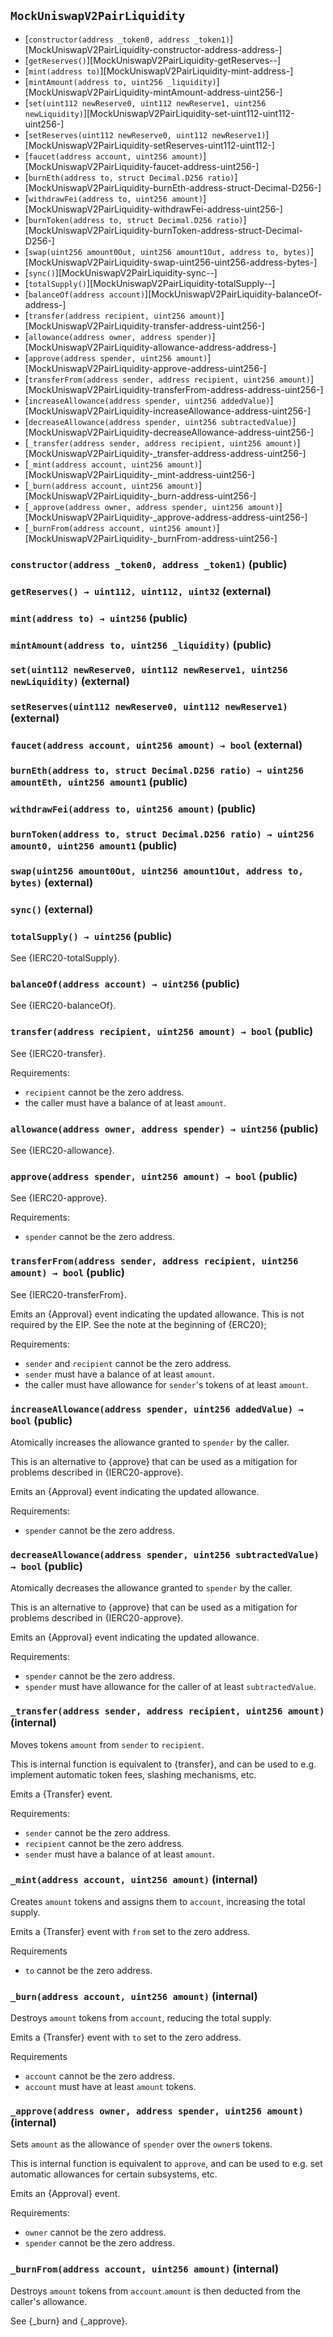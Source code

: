 ## <span id="MockUniswapV2PairLiquidity"></span> `MockUniswapV2PairLiquidity`



- [`constructor(address _token0, address _token1)`][MockUniswapV2PairLiquidity-constructor-address-address-]
- [`getReserves()`][MockUniswapV2PairLiquidity-getReserves--]
- [`mint(address to)`][MockUniswapV2PairLiquidity-mint-address-]
- [`mintAmount(address to, uint256 _liquidity)`][MockUniswapV2PairLiquidity-mintAmount-address-uint256-]
- [`set(uint112 newReserve0, uint112 newReserve1, uint256 newLiquidity)`][MockUniswapV2PairLiquidity-set-uint112-uint112-uint256-]
- [`setReserves(uint112 newReserve0, uint112 newReserve1)`][MockUniswapV2PairLiquidity-setReserves-uint112-uint112-]
- [`faucet(address account, uint256 amount)`][MockUniswapV2PairLiquidity-faucet-address-uint256-]
- [`burnEth(address to, struct Decimal.D256 ratio)`][MockUniswapV2PairLiquidity-burnEth-address-struct-Decimal-D256-]
- [`withdrawFei(address to, uint256 amount)`][MockUniswapV2PairLiquidity-withdrawFei-address-uint256-]
- [`burnToken(address to, struct Decimal.D256 ratio)`][MockUniswapV2PairLiquidity-burnToken-address-struct-Decimal-D256-]
- [`swap(uint256 amount0Out, uint256 amount1Out, address to, bytes)`][MockUniswapV2PairLiquidity-swap-uint256-uint256-address-bytes-]
- [`sync()`][MockUniswapV2PairLiquidity-sync--]
- [`totalSupply()`][MockUniswapV2PairLiquidity-totalSupply--]
- [`balanceOf(address account)`][MockUniswapV2PairLiquidity-balanceOf-address-]
- [`transfer(address recipient, uint256 amount)`][MockUniswapV2PairLiquidity-transfer-address-uint256-]
- [`allowance(address owner, address spender)`][MockUniswapV2PairLiquidity-allowance-address-address-]
- [`approve(address spender, uint256 amount)`][MockUniswapV2PairLiquidity-approve-address-uint256-]
- [`transferFrom(address sender, address recipient, uint256 amount)`][MockUniswapV2PairLiquidity-transferFrom-address-address-uint256-]
- [`increaseAllowance(address spender, uint256 addedValue)`][MockUniswapV2PairLiquidity-increaseAllowance-address-uint256-]
- [`decreaseAllowance(address spender, uint256 subtractedValue)`][MockUniswapV2PairLiquidity-decreaseAllowance-address-uint256-]
- [`_transfer(address sender, address recipient, uint256 amount)`][MockUniswapV2PairLiquidity-_transfer-address-address-uint256-]
- [`_mint(address account, uint256 amount)`][MockUniswapV2PairLiquidity-_mint-address-uint256-]
- [`_burn(address account, uint256 amount)`][MockUniswapV2PairLiquidity-_burn-address-uint256-]
- [`_approve(address owner, address spender, uint256 amount)`][MockUniswapV2PairLiquidity-_approve-address-address-uint256-]
- [`_burnFrom(address account, uint256 amount)`][MockUniswapV2PairLiquidity-_burnFrom-address-uint256-]
### <span id="MockUniswapV2PairLiquidity-constructor-address-address-"></span> `constructor(address _token0, address _token1)` (public)



### <span id="MockUniswapV2PairLiquidity-getReserves--"></span> `getReserves() → uint112, uint112, uint32` (external)



### <span id="MockUniswapV2PairLiquidity-mint-address-"></span> `mint(address to) → uint256` (public)



### <span id="MockUniswapV2PairLiquidity-mintAmount-address-uint256-"></span> `mintAmount(address to, uint256 _liquidity)` (public)



### <span id="MockUniswapV2PairLiquidity-set-uint112-uint112-uint256-"></span> `set(uint112 newReserve0, uint112 newReserve1, uint256 newLiquidity)` (external)



### <span id="MockUniswapV2PairLiquidity-setReserves-uint112-uint112-"></span> `setReserves(uint112 newReserve0, uint112 newReserve1)` (external)



### <span id="MockUniswapV2PairLiquidity-faucet-address-uint256-"></span> `faucet(address account, uint256 amount) → bool` (external)



### <span id="MockUniswapV2PairLiquidity-burnEth-address-struct-Decimal-D256-"></span> `burnEth(address to, struct Decimal.D256 ratio) → uint256 amountEth, uint256 amount1` (public)



### <span id="MockUniswapV2PairLiquidity-withdrawFei-address-uint256-"></span> `withdrawFei(address to, uint256 amount)` (public)



### <span id="MockUniswapV2PairLiquidity-burnToken-address-struct-Decimal-D256-"></span> `burnToken(address to, struct Decimal.D256 ratio) → uint256 amount0, uint256 amount1` (public)



### <span id="MockUniswapV2PairLiquidity-swap-uint256-uint256-address-bytes-"></span> `swap(uint256 amount0Out, uint256 amount1Out, address to, bytes)` (external)



### <span id="MockUniswapV2PairLiquidity-sync--"></span> `sync()` (external)



### <span id="MockUniswapV2PairLiquidity-totalSupply--"></span> `totalSupply() → uint256` (public)

See {IERC20-totalSupply}.

### <span id="MockUniswapV2PairLiquidity-balanceOf-address-"></span> `balanceOf(address account) → uint256` (public)

See {IERC20-balanceOf}.

### <span id="MockUniswapV2PairLiquidity-transfer-address-uint256-"></span> `transfer(address recipient, uint256 amount) → bool` (public)

See {IERC20-transfer}.

Requirements:

- `recipient` cannot be the zero address.
- the caller must have a balance of at least `amount`.

### <span id="MockUniswapV2PairLiquidity-allowance-address-address-"></span> `allowance(address owner, address spender) → uint256` (public)

See {IERC20-allowance}.

### <span id="MockUniswapV2PairLiquidity-approve-address-uint256-"></span> `approve(address spender, uint256 amount) → bool` (public)

See {IERC20-approve}.

Requirements:

- `spender` cannot be the zero address.

### <span id="MockUniswapV2PairLiquidity-transferFrom-address-address-uint256-"></span> `transferFrom(address sender, address recipient, uint256 amount) → bool` (public)

See {IERC20-transferFrom}.

Emits an {Approval} event indicating the updated allowance. This is not
required by the EIP. See the note at the beginning of {ERC20};

Requirements:
- `sender` and `recipient` cannot be the zero address.
- `sender` must have a balance of at least `amount`.
- the caller must have allowance for `sender`'s tokens of at least
`amount`.

### <span id="MockUniswapV2PairLiquidity-increaseAllowance-address-uint256-"></span> `increaseAllowance(address spender, uint256 addedValue) → bool` (public)

Atomically increases the allowance granted to `spender` by the caller.

This is an alternative to {approve} that can be used as a mitigation for
problems described in {IERC20-approve}.

Emits an {Approval} event indicating the updated allowance.

Requirements:

- `spender` cannot be the zero address.

### <span id="MockUniswapV2PairLiquidity-decreaseAllowance-address-uint256-"></span> `decreaseAllowance(address spender, uint256 subtractedValue) → bool` (public)

Atomically decreases the allowance granted to `spender` by the caller.

This is an alternative to {approve} that can be used as a mitigation for
problems described in {IERC20-approve}.

Emits an {Approval} event indicating the updated allowance.

Requirements:

- `spender` cannot be the zero address.
- `spender` must have allowance for the caller of at least
`subtractedValue`.

### <span id="MockUniswapV2PairLiquidity-_transfer-address-address-uint256-"></span> `_transfer(address sender, address recipient, uint256 amount)` (internal)

Moves tokens `amount` from `sender` to `recipient`.

This is internal function is equivalent to {transfer}, and can be used to
e.g. implement automatic token fees, slashing mechanisms, etc.

Emits a {Transfer} event.

Requirements:

- `sender` cannot be the zero address.
- `recipient` cannot be the zero address.
- `sender` must have a balance of at least `amount`.

### <span id="MockUniswapV2PairLiquidity-_mint-address-uint256-"></span> `_mint(address account, uint256 amount)` (internal)

Creates `amount` tokens and assigns them to `account`, increasing
the total supply.

Emits a {Transfer} event with `from` set to the zero address.

Requirements

- `to` cannot be the zero address.

### <span id="MockUniswapV2PairLiquidity-_burn-address-uint256-"></span> `_burn(address account, uint256 amount)` (internal)

Destroys `amount` tokens from `account`, reducing the
total supply.

Emits a {Transfer} event with `to` set to the zero address.

Requirements

- `account` cannot be the zero address.
- `account` must have at least `amount` tokens.

### <span id="MockUniswapV2PairLiquidity-_approve-address-address-uint256-"></span> `_approve(address owner, address spender, uint256 amount)` (internal)

Sets `amount` as the allowance of `spender` over the `owner`s tokens.

This is internal function is equivalent to `approve`, and can be used to
e.g. set automatic allowances for certain subsystems, etc.

Emits an {Approval} event.

Requirements:

- `owner` cannot be the zero address.
- `spender` cannot be the zero address.

### <span id="MockUniswapV2PairLiquidity-_burnFrom-address-uint256-"></span> `_burnFrom(address account, uint256 amount)` (internal)

Destroys `amount` tokens from `account`.`amount` is then deducted
from the caller's allowance.

See {_burn} and {_approve}.

